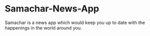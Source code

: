 # Samachar-News-App
Samachar is a news app which would keep you up to date with the happenings in the world around you.
